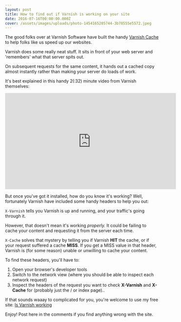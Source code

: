 ```yaml
---
layout: post
title: How to find out if Varnish is working on your site
date: 2016-07-16T00:00:00.000Z
cover: /assets/images/uploads/photo-1454165205744-3b78555e5572.jpeg
---
```



The good folks over at Varnish Software have built the handy [Varnish Cache](https://varnish-cache.org/) to help folks like us speed up our websites.

Varnish does some really neat stuff. It sits in front of your web server and 'remembers' what that server spits out.

On subsequent requests for the same content, it hands out a cached copy almost instantly rather than making your server do loads of work.

It's best explained in this handy 2(:32) minute video from Varnish themselves:

<iframe width="560" height="315" src="https://www.youtube.com/embed/fGD14ChpcL4" frameborder="0" allowfullscreen></iframe>

But once you've got it installed, how do you know it's working? Well, fortunately Varnish have included some handy headers to help you out:

`X-Varnish` tells you Varnish is up and running, and your traffic's going through it.

However, that doesn't mean it's working *properly.* It could be failing to cache your content and requesting it from the server each time.

`X-Cache` solves that mystery by telling you if Varnish **HIT** the cache, or if your request suffered a cache **MISS**. If you get a MISS value in that header, Varnish is (for some reason) unable or unwilling to cache your content.

To find these headers, you'll have to:

1. Open your browser's developer tools
2. Switch to the network view (where you should be able to inspect each network request)
3. Inspect the headers of the request you want to check **X-Varnish** and **X-Cache** for (probably just the / or index page)..

If that sounds waaay to complicated for you, you're welcome to use my free site: [Is Varnish working](https://isvarnishworking.uk/)

Enjoy! Post here in the comments if you find anything wrong with the site.
